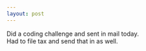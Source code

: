 ```yaml
---
layout: post
---
```

  

Did a coding challenge and sent in mail today.  
Had to file tax and send that in as well.  